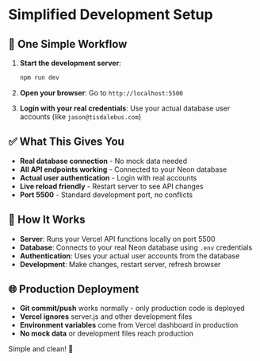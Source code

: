 # Simplified Development Setup

## 🚀 One Simple Workflow

1. **Start the development server**:
   ```bash
   npm run dev
   ```

2. **Open your browser**:
   Go to `http://localhost:5500`

3. **Login with your real credentials**:
   Use your actual database user accounts (like `jason@tisdalebus.com`)

## ✅ What This Gives You

- **Real database connection** - No mock data needed
- **All API endpoints working** - Connected to your Neon database  
- **Actual user authentication** - Login with real accounts
- **Live reload friendly** - Restart server to see API changes
- **Port 5500** - Standard development port, no conflicts

## 🔧 How It Works

- **Server**: Runs your Vercel API functions locally on port 5500
- **Database**: Connects to your real Neon database using `.env` credentials
- **Authentication**: Uses your actual user accounts from the database
- **Development**: Make changes, restart server, refresh browser

## 🌐 Production Deployment

- **Git commit/push** works normally - only production code is deployed
- **Vercel ignores** server.js and other development files  
- **Environment variables** come from Vercel dashboard in production
- **No mock data** or development files reach production

Simple and clean! 🎉
